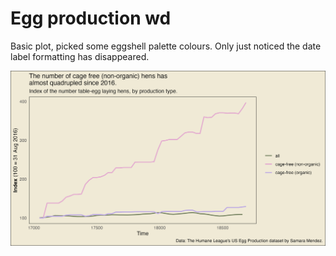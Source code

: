 # Egg production wd

Basic plot, picked some eggshell palette colours. Only just noticed the date label formatting has disappeared.

![](2023-04-11_eggs.png)

![]()

